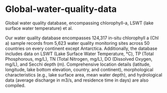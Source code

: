 # Global-water-quality-data
Global water quality database, encompassing chlorophyll-a, LSWT (lake surface water temperature) et al.

Our water quality database encompasses 124,317 in-situ chlorophyll a (Chl a) sample records from 5,623 water quality monitoring sites across 50 countries on every continent except Antarctica. Additionally, the database includes data on LSWT (Lake Surface Water Temperature, ℃), TP (Total Phosphorous, mg/L), TN (Total Nitrogen, mg/L), DO (Dissolved Oxygen, mg/L), and Secchi depth (m). Comprehensive location details (latitude, longitude, lake bottom elevation, country, and continent), morphological characteristics (e.g., lake surface area, mean water depth), and hydrological data (average discharge in m3/s, and residence time in days) are also compiled. 
